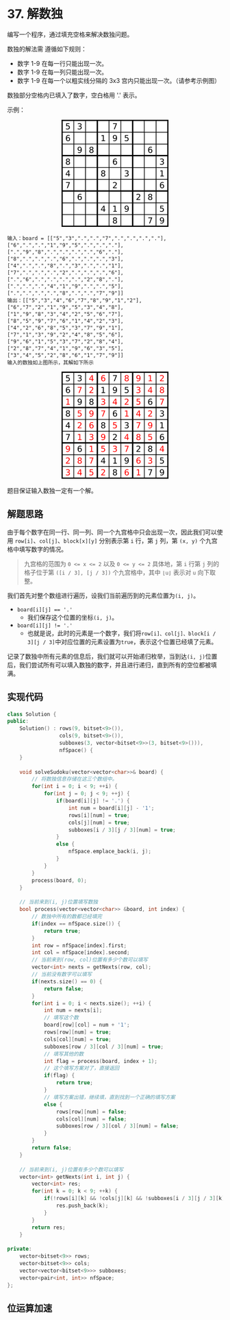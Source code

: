 # 37. 解数独

编写一个程序，通过填充空格来解决数独问题。

数独的解法需 遵循如下规则：

- 数字 1-9 在每一行只能出现一次。
- 数字 1-9 在每一列只能出现一次。
- 数字 1-9 在每一个以粗实线分隔的 3x3 宫内只能出现一次。（请参考示例图）

数独部分空格内已填入了数字，空白格用 '.' 表示。

示例：

<div align = center>
    <img src = "../Image/37.1.png">
</div>

```
输入：board = [["5","3",".",".","7",".",".",".","."],["6",".",".","1","9","5",".",".","."],[".","9","8",".",".",".",".","6","."],["8",".",".",".","6",".",".",".","3"],["4",".",".","8",".","3",".",".","1"],["7",".",".",".","2",".",".",".","6"],[".","6",".",".",".",".","2","8","."],[".",".",".","4","1","9",".",".","5"],[".",".",".",".","8",".",".","7","9"]]
输出：[["5","3","4","6","7","8","9","1","2"],["6","7","2","1","9","5","3","4","8"],["1","9","8","3","4","2","5","6","7"],["8","5","9","7","6","1","4","2","3"],["4","2","6","8","5","3","7","9","1"],["7","1","3","9","2","4","8","5","6"],["9","6","1","5","3","7","2","8","4"],["2","8","7","4","1","9","6","3","5"],["3","4","5","2","8","6","1","7","9"]]
输入的数独如上图所示，其解如下所示
```

<div align = center>
    <img src = "../Image/37.2.png">
</div>

题目保证输入数独一定有一个解。

## 解题思路

由于每个数字在同一行、同一列、同一个九宫格中只会出现一次，因此我们可以使用 `row[i]`、`col[j]`、`block[x][y]` 分别表示第 `i` 行，第 `j` 列，第 `(x, y)` 个九宫格中填写数字的情况。

> 九宫格的范围为 `0 <= x <= 2` 以及 `0 <= y <= 2`
具体地，第 `i` 行第 `j` 列的格子位于第 `([i / 3], [j / 3])` 个九宫格中，其中 `⌊u⌋` 表示对 `u` 向下取整。

我们首先对整个数组进行遍历，设我们当前遍历到的元素位置为`(i, j)`。

- `board[i][j] == '.'`
  - 我们保存这个位置的坐标`(i, j)`。
- `board[i][j] != '.'`
  - 也就是说，此时的元素是一个数字，我们将`row[i]、col[j]、block[i / 3][j / 3]`中对应位置的元素设置为`true`，表示这个位置已经填了元素。

记录了数独中所有元素的信息后，我们就可以开始递归枚举，当到达`(i, j)`位置后，我们尝试所有可以填入数独的数字，并且进行递归，直到所有的空位都被填满。

## 实现代码

```cpp
class Solution {
public:
    Solution() : rows(9, bitset<9>()), 
                 cols(9, bitset<9>()), 
                 subboxes(3, vector<bitset<9>>(3, bitset<9>())),
                 nfSpace() {
    }

    void solveSudoku(vector<vector<char>>& board) {
        // 将数独信息存储在这三个数组中。
        for(int i = 0; i < 9; ++i) {
            for(int j = 0; j < 9; ++j) {
                if(board[i][j] != '.') {
                    int num = board[i][j] - '1';
                    rows[i][num] = true;
                    cols[j][num] = true;
                    subboxes[i / 3][j / 3][num] = true;
                }
                else {
                    nfSpace.emplace_back(i, j);
                }
            }
        }
        process(board, 0);
    }

    // 当前来到(i, j)位置填写数独
    bool process(vector<vector<char>> &board, int index) {
        // 数独中所有的数都已经填完
        if(index == nfSpace.size()) {
            return true;
        }
        int row = nfSpace[index].first;
        int col = nfSpace[index].second;
        // 当前来到(row, col)位置有多少个数可以填写
        vector<int> nexts = getNexts(row, col);
        // 当前没有数字可以填写
        if(nexts.size() == 0) {
            return false;
        }
        for(int i = 0; i < nexts.size(); ++i) {
            int num = nexts[i];
            // 填写这个数
            board[row][col] = num + '1';
            rows[row][num] = true;
            cols[col][num] = true;
            subboxes[row / 3][col / 3][num] = true;
            // 填写其他的数
            int flag = process(board, index + 1);
            // 这个填写方案对了，直接返回
            if(flag) {
                return true;
            }
            // 填写方案出错，继续填，直到找到一个正确的填写方案
            else {
                rows[row][num] = false;
                cols[col][num] = false;
                subboxes[row / 3][col / 3][num] = false;
            }
        }
        return false;
    }

    // 当前来到(i, j)位置有多少个数可以填写
    vector<int> getNexts(int i, int j) {
        vector<int> res;
        for(int k = 0; k < 9; ++k) {
            if(!rows[i][k] && !cols[j][k] && !subboxes[i / 3][j / 3][k]) {
                res.push_back(k);
            }
        }
        return res;
    }

private:
    vector<bitset<9>> rows;
    vector<bitset<9>> cols;
    vector<vector<bitset<9>>> subboxes;
    vector<pair<int, int>> nfSpace;
};
```

## 位运算加速